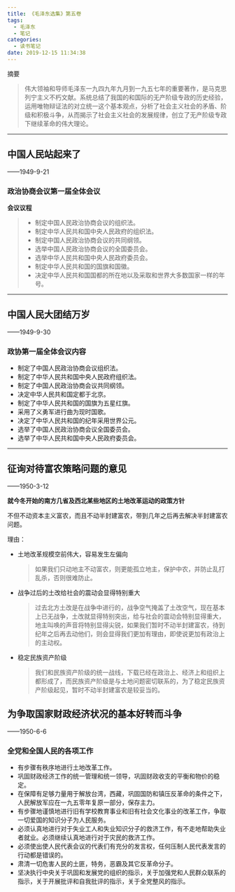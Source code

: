 ```yaml
---
title: 《毛泽东选集》第五卷
tags:
  - 毛泽东
  - 笔记
categories:
  - 读书笔记
date: 2019-12-15 11:34:38
---
```


摘要
> 伟大领袖和导师毛泽东一九四九年九月到一九五七年的重要著作，是马克思列宁主义不朽文献。系统总结了我国的和国际的无产阶级专政的历史经验，运用唯物辩证法的对立统一这个基本观点，分析了社会主义社会的矛盾、阶级和积极斗争，从而揭示了社会主义社会的发展规律，创立了无产阶级专政下继续革命的伟大理论。

<!--more-->

---

## 中国人民站起来了

——1949-9-21

### 政治协商会议第一届全体会议

**会议议程**

> - 制定中国人民政治协商会议的组织法。
> - 制定中华人民共和国中央人民政府的组织法。
> - 制定中国人民政治协商会议的共同纲领。
> - 选举中国人民政治协商会议的全国委员会。
> - 选举中华人民共和国中央人民政府委员会。
> - 制定中华人民共和国的国旗和国徽。
> - 决定中华人民共和国国都的所在地以及采取和世界大多数国家一样的年号。

---

## 中国人民大团结万岁

——1949-9-30

### 政协第一届全体会议内容

- 制定了中国人民政治协商会议组织法。
- 制定了中华人民共和国中央人民政府组织法。
- 制定了中国人民政治协商会议共同纲领。
- 决定中华人民共和国定都于北京。
- 制定了中华人民共和国的国旗为五星红旗。
- 采用了义勇军进行曲为现时国歌。
- 决定了中华人民共和国的纪年采用世界公元。
- 选举了中国人民政治协商会议全国委员会。
- 选举了中华人民共和国中央人民政府委员会。

---

## 征询对待富农策略问题的意见

——1950-3-12

**就今冬开始的南方几省及西北某些地区的土地改革运动的政策方针**

不但不动资本主义富农，而且不动半封建富农，带到几年之后再去解决半封建富农问题。

理由：

- 土地改革规模空前伟大，容易发生左偏向

  > 如果我们只动地主不动富农，则更能孤立地主，保护中农，并防止乱打乱杀，否则很难防止。

  

- 战争过后的土改给社会的震动会显得特别重大

  > 过去北方土改是在战争中进行的，战争空气掩盖了土改空气，现在基本上已无战争，土改就显得特别突出，给与社会的震动会特别显得重大，地主叫唤的声音将特别显得尖锐，如果我们暂时不动半封建富农，待到纪年之后再去动他们，则会显得我们更加有理由，即使说更加有政治上的主动权。

  

- 稳定民族资产阶级

  > 我们和民族资产阶级的统一战线，下载已经在政治上、经济上和组织上都形成了，而民族资产阶级是与土地问题密切联系的，为了稳定民族资产阶级起见，暂时不动半封建富农是较妥当的。

## 为争取国家财政经济状况的基本好转而斗争

——1950-6-6

### 全党和全国人民的各项工作

- 有步骤有秩序地进行土地改革工作。
- 巩固财政经济工作的统一管理和统一领导，巩固财政收支的平衡和物价的稳定。
- 在保障有足够力量用于解放台湾，西藏，巩固国防和镇压反革命的条件之下，人民解放军应在一九五零年复原一部分，保存主力。
- 有步骤地谨慎地进行旧有学校教育事业和旧有社会文化事业的改革工作，争取一切爱国的知识分子为人民服务。
- 必须认真地进行对于失业工人和失业知识分子的救济工作，有不走地帮助失业者就业。必须继续认真地进行对于灾民的救济工作。
- 必须使出使人民代表会议的代表们有充分的发言权，任何压制人民代表发言的行动都是错误的。
- 肃清一切危害人民的土匪，特务，恶霸及其它反革命分子。
- 坚决执行中央关于巩固和发展党的组织的指示，关于加强党和人民群众联系的指示，关于开展批评和自我批评的指示，关于全党整风的指示。